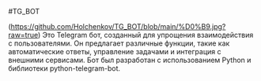#TG_BOT

(https://github.com/Holchenkov/TG_BOT/blob/main/%D0%B9.jpg?raw=true)
Это Telegram бот, созданный для упрощения взаимодействия с пользователями. Он предлагает различные функции, такие как автоматические ответы, управление задачами и интеграция с внешними сервисами. Бот был разработан с использованием Python и библиотеки python-telegram-bot.
